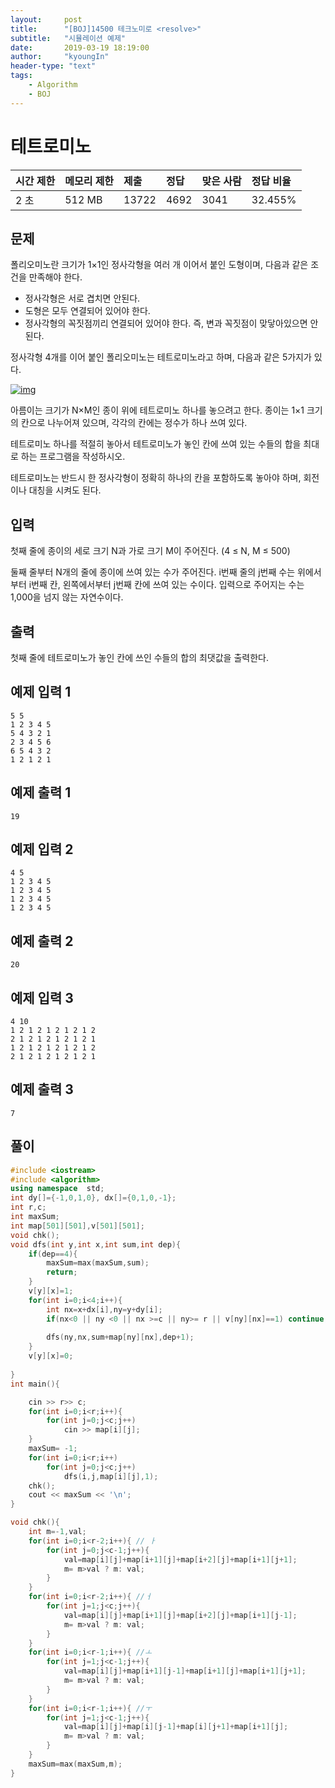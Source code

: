 ```yaml
---
layout:     post
title:      "[BOJ]14500 테크노미로 <resolve>"
subtitle:   "시뮬레이션 예제"
date:       2019-03-19 18:19:00
author:     "kyoungIn"
header-type: "text"
tags:
    - Algorithm
    - BOJ
---
```




# 테트로미노<resolve>

| 시간 제한 | 메모리 제한 | 제출  | 정답 | 맞은 사람 | 정답 비율 |
| :-------- | :---------- | :---- | :--- | :-------- | :-------- |
| 2 초      | 512 MB      | 13722 | 4692 | 3041      | 32.455%   |

## 문제

폴리오미노란 크기가 1×1인 정사각형을 여러 개 이어서 붙인 도형이며, 다음과 같은 조건을 만족해야 한다.

- 정사각형은 서로 겹치면 안된다.
- 도형은 모두 연결되어 있어야 한다.
- 정사각형의 꼭짓점끼리 연결되어 있어야 한다. 즉, 변과 꼭짓점이 맞닿아있으면 안된다.

정사각형 4개를 이어 붙인 폴리오미노는 테트로미노라고 하며, 다음과 같은 5가지가 있다.

[![img](https://onlinejudgeimages.s3-ap-northeast-1.amazonaws.com/problem/14500/1.png)](https://commons.wikimedia.org/wiki/File:All_5_free_tetrominoes.svg)

아름이는 크기가 N×M인 종이 위에 테트로미노 하나를 놓으려고 한다. 종이는 1×1 크기의 칸으로 나누어져 있으며, 각각의 칸에는 정수가 하나 쓰여 있다.

테트로미노 하나를 적절히 놓아서 테트로미노가 놓인 칸에 쓰여 있는 수들의 합을 최대로 하는 프로그램을 작성하시오.

테트로미노는 반드시 한 정사각형이 정확히 하나의 칸을 포함하도록 놓아야 하며, 회전이나 대칭을 시켜도 된다.

## 입력

첫째 줄에 종이의 세로 크기 N과 가로 크기 M이 주어진다. (4 ≤ N, M ≤ 500)

둘째 줄부터 N개의 줄에 종이에 쓰여 있는 수가 주어진다. i번째 줄의 j번째 수는 위에서부터 i번째 칸, 왼쪽에서부터 j번째 칸에 쓰여 있는 수이다. 입력으로 주어지는 수는 1,000을 넘지 않는 자연수이다.

## 출력

첫째 줄에 테트로미노가 놓인 칸에 쓰인 수들의 합의 최댓값을 출력한다.

## 예제 입력 1 

```
5 5
1 2 3 4 5
5 4 3 2 1
2 3 4 5 6
6 5 4 3 2
1 2 1 2 1
```

## 예제 출력 1 

```
19
```

## 예제 입력 2 

```
4 5
1 2 3 4 5
1 2 3 4 5
1 2 3 4 5
1 2 3 4 5
```

## 예제 출력 2 

```
20
```

## 예제 입력 3 

```
4 10
1 2 1 2 1 2 1 2 1 2
2 1 2 1 2 1 2 1 2 1
1 2 1 2 1 2 1 2 1 2
2 1 2 1 2 1 2 1 2 1
```

## 예제 출력 3

```
7
```



## 풀이

```cpp
#include <iostream>
#include <algorithm>
using namespace  std;
int dy[]={-1,0,1,0}, dx[]={0,1,0,-1};
int r,c;
int maxSum;
int map[501][501],v[501][501];
void chk();
void dfs(int y,int x,int sum,int dep){
    if(dep==4){
        maxSum=max(maxSum,sum);
        return;
    }
    v[y][x]=1;
    for(int i=0;i<4;i++){
        int nx=x+dx[i],ny=y+dy[i];
        if(nx<0 || ny <0 || nx >=c || ny>= r || v[ny][nx]==1) continue;
        
        dfs(ny,nx,sum+map[ny][nx],dep+1);
    }
    v[y][x]=0;
        
}
int main(){

    cin >> r>> c;
    for(int i=0;i<r;i++){
        for(int j=0;j<c;j++)
            cin >> map[i][j];
    }
    maxSum= -1;
    for(int i=0;i<r;i++)
        for(int j=0;j<c;j++)
            dfs(i,j,map[i][j],1);
    chk();
    cout << maxSum << '\n';
}

void chk(){
    int m=-1,val;
    for(int i=0;i<r-2;i++){ // ㅏ
        for(int j=0;j<c-1;j++){
            val=map[i][j]+map[i+1][j]+map[i+2][j]+map[i+1][j+1];
            m= m>val ? m: val;
        }
    }
    for(int i=0;i<r-2;i++){ //ㅓ
        for(int j=1;j<c;j++){
            val=map[i][j]+map[i+1][j]+map[i+2][j]+map[i+1][j-1];
            m= m>val ? m: val;
        }
    }
    for(int i=0;i<r-1;i++){ //ㅗ
        for(int j=1;j<c-1;j++){
            val=map[i][j]+map[i+1][j-1]+map[i+1][j]+map[i+1][j+1];
            m= m>val ? m: val;
        }
    }
    for(int i=0;i<r-1;i++){ //ㅜ
        for(int j=1;j<c-1;j++){
            val=map[i][j]+map[i][j-1]+map[i][j+1]+map[i+1][j];
            m= m>val ? m: val;
        }
    }
    maxSum=max(maxSum,m);
}

```


